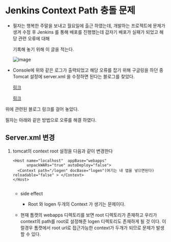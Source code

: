   
  
  # Jenkins Context Path 충돌 문제
  
  
  - 필자는 행복한 주말을 보내고 월요일에 출근 하였는데, 개발하는 프로젝트에 문제가 생겨 수정 후 Jenkins 를 통해 배포를 진행했는데 갑자기 배포가 실패가 되었고 해당 관련 오류에 대해
    
    기록해 놓기 위해 이 글을 적는다.
    
    
    ![image](https://user-images.githubusercontent.com/79154652/163742194-1df24430-3848-41d2-a0b5-4c5839f0acf2.png)
  
  
  - Console에 위와 같은 로그가 출력되었고 해당 오류를 잡기 위해 구글링을 하던 중 Tomcat 설정에 server.xml 을 수정하면 된다는 블로그를 찾았다.

    [링크](https://www.lesstif.com/java/tomcat-root-context-webapp-14745616.html)
    
    [링크](https://m.blog.naver.com/PostView.naver?isHttpsRedirect=true&blogId=goddlaek&logNo=220937395931)
    
    
   위에 관련된 블로그 링크를 걸어 놓았다.
   
   
   필자는 아래와 같은 방법으로 오류를 해결 하였다.
   
   
   ## Server.xml 변경
   
   1. tomcat의 context root 설정을 다음과 같이 변경한다

      ~~~
      <Host name="localhost"  appBase="webapps"
            unpackWARs="true" autoDeploy="false">
        <Context path="/logen" docBase="logen"(여기는 내 앱을 넣으면된다)  reloadable="false" > </Context>    
      </Host>
     
      ~~~
      
      - side effect
           - Root 와 logen 두개의 Context 가 생기는 문제이다. 

      - 현재 톰캣의 webapps 디렉토리를 보면 root 디렉토리가 존재하고 우리가 context의 path를 root로 설정해준 logen 디렉토리도
        존재하게 될 것 이다. 이럴경우 톰캣에서 root url로 접근가능한 context가 두개가 되므로 문제가 발생할 수 있다.
        
        
